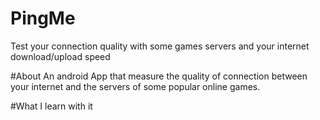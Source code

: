 # PingMe
Test your connection quality with some games servers and your internet download/upload speed

#About
An android App that measure the quality of connection between your internet and the servers of some popular online games.

#What I learn with it
